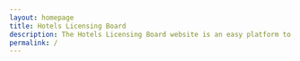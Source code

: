 ```yaml
---
layout: homepage
title: Hotels Licensing Board
description: The Hotels Licensing Board website is an easy platform to search for types of hotels and accommodations possessing a valid hotel licence and their locations
permalink: /
---
```

<!-- Type your notification here - the notification bar will not appear if this is empty. For other changes, refer to _data/homepage.yml to edit the homepage -->
